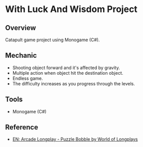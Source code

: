 # With Luck And Wisdom Project

## Overview

Catapult game project using Monogame (C#).

## Mechanic

- Shooting object forward and it's affected by gravity.
- Multiple action when object hit the destination object.
- Endless game.
- The difficulty increases as you progress through the levels.

## Tools

- Monogame (C#)

## Reference

- [EN: Arcade Longplay - Puzzle Bobble by World of Longplays](https://www.youtube.com/watch?v=F1I0lzM_UZI)
